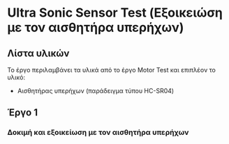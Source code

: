 # Ultra Sonic Sensor Test (Εξοικειώση με τον αισθητήρα υπερήχων)

## Λίστα υλικών

Το έργο περιλαμβάνει τα υλικά από το έργο Motor Test και επιπλέον το υλικό:
* Αισθητήρας υπερήχων (παράδειγμα τύπου HC-SR04)

## Έργο 1

### Δοκιμή και εξοικείωση με τον αισθητήρα υπερήχων

